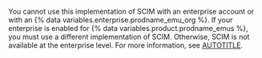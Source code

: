 You cannot use this implementation of SCIM with an enterprise account or with an {% data variables.enterprise.prodname_emu_org %}. If your enterprise is enabled for {% data variables.product.prodname_emus %}, you must use a different implementation of SCIM. Otherwise, SCIM is not available at the enterprise level. For more information, see [AUTOTITLE](/admin/identity-and-access-management/using-enterprise-managed-users-for-iam/configuring-scim-provisioning-for-enterprise-managed-users).
